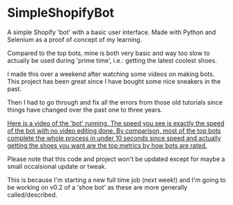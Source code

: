 # SimpleShopifyBot
A simple Shopify 'bot' with a basic user interface. Made with Python and Selenium as a proof of concept of my learning.

Compared to the top bots, mine is both very basic and way too slow to actually be used during 'prime time', i.e.: getting the latest coolest shoes.

I made this over a weekend after watching some videos on making bots. This project has been great since I have bought some nice sneakers in the past.

Then I had to go through and fix all the errors from those old tutorials since things have changed over the past one to three years.

[Here is a video of the 'bot' running. The speed you see is exactly the speed of the bot with no video editing done. By comparison, most of the top bots complete the whole process in under 10 seconds since speed and actually getting the shoes you want are the top metrics by how bots are rated.](https://youtu.be/Tjl3IDnPF3g)

Please note that this code and project won't be updated except for maybe a small occalsional update or tweak.

This is because I'm starting a new full time job (next week!) and I'm going to be working on v0.2 of a 'shoe bot' as these are more generally called/described.
